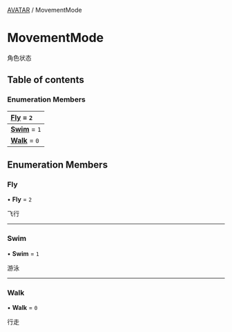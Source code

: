 [AVATAR](../groups/AVATAR.AVATAR.md) / MovementMode

# MovementMode <Badge type="tip" text="Enumeration" /> <Score text="MovementMode" />

角色状态

## Table of contents

### Enumeration Members <Score text="Enumeration" /> 
| **[Fly](mw.MovementMode.md#fly)** = ``2``  |
| :----- |
| **[Swim](mw.MovementMode.md#swim)** = ``1`` |
| **[Walk](mw.MovementMode.md#walk)** = ``0`` |

## Enumeration Members

### Fly <Score text="Fly" /> 

• **Fly** = ``2``

飞行

___

### Swim <Score text="Swim" /> 

• **Swim** = ``1``

游泳

___

### Walk <Score text="Walk" /> 

• **Walk** = ``0``

行走
